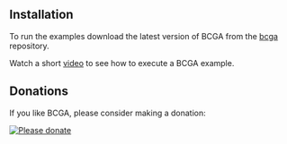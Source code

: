## Installation
To run the examples download the latest version of BCGA from the [bcga](https://github.com/vvoovv/bcga/) repository.

Watch a short [video](https://www.youtube.com/watch?v=ZJDHtPAF9d8) to see how to execute a BCGA example.

## Donations
If you like BCGA, please consider making a donation:

[![Please donate](https://www.paypalobjects.com/en_US/GB/i/btn/btn_donateCC_LG.gif)](https://www.paypal.com/cgi-bin/webscr?cmd=_s-xclick&hosted_button_id=ZZ7CHNYKWYYZE)
